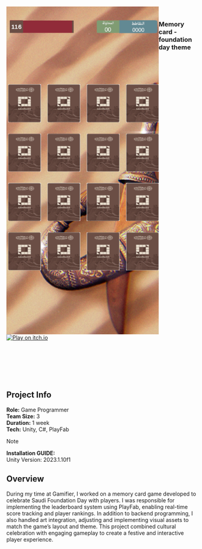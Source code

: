 <!-- PROJECT LOGO -->
<div>
<h3><img align="left" hight="300" src="Assets/Assets/GamifireAssets/Unity_uVRuHcPpij.png"> <br/> <p align="left">Memory card - foundation day theme
</p>
</div>   
  
[![Play on itch.io](https://img.shields.io/badge/Play%20on-itch.io-ff5c5c?logo=itch-io&logoColor=white)](https://wedad.itch.io/memory-card)

</h3>   
</div>   

<br/>

<br/>

<br/>

<br/>

<br/>

## Project Info
**Role:** Game Programmer
<br/>
**Team Size:** 3
<br/>
**Duration:** 1 week
<br/>
**Tech:** Unity, C#, PlayFab 

> [!NOTE]
> **Installation GUIDE:**
> <br/>
> Unity Version: 2023.1.10f1


## Overview
During my time at Gamifier, I worked on a memory card game developed to celebrate Saudi Foundation Day with players.
I was responsible for implementing the leaderboard system using PlayFab, enabling real-time score tracking and player rankings. In addition to backend programming, I also handled art integration, adjusting and implementing visual assets to match the game’s layout and theme. This project combined cultural celebration with engaging gameplay to create a festive and interactive player experience.

